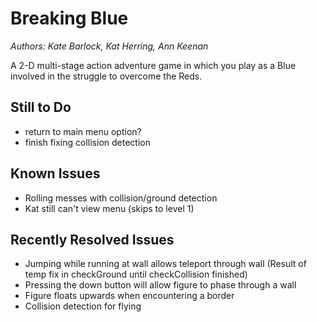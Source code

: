 # Breaking Blue
*Authors: Kate Barlock, Kat Herring, Ann Keenan*

A 2-D multi-stage action adventure game in which you play as a Blue involved in the struggle to overcome the Reds.

## Still to Do

- return to main menu option?
- finish fixing collision detection

## Known Issues
- Rolling messes with collision/ground detection
- Kat still can't view menu (skips to level 1)

## Recently Resolved Issues
- Jumping while running at wall allows teleport through wall (Result of temp fix in checkGround until checkCollision finished)
- Pressing the down button will allow figure to phase through a wall
- Figure floats upwards when encountering a border
- Collision detection for flying
